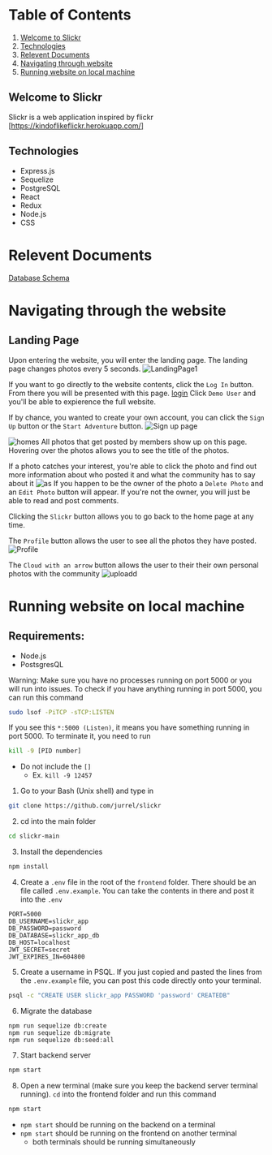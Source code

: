 # Table of Contents
1. [Welcome to Slickr](https://github.com/jurrel/slickr#Welcome-to-Slickr)
2. [Technologies](https://github.com/jurrel/slickr#Technologies)
3. [Relevent Documents](https://github.com/jurrel/slickr#Relevent-Documents)
4. [Navigating through website](https://github.com/jurrel/slickr#Navigating-through-the-website)
5. [Running website on local machine](https://github.com/jurrel/slickr#Running-website-on-local-machine)

## Welcome to Slickr
Slickr is a web application inspired by flickr [https://kindoflikeflickr.herokuapp.com/]

## Technologies
- Express.js
- Sequelize
- PostgreSQL
- React
- Redux
- Node.js
- CSS

# Relevent Documents
[Database Schema](https://github.com/jurrel/slickr/wiki/Database-Schema)

# Navigating through the website
## Landing Page
Upon entering the website, you will enter the landing page. The landing page changes photos every 5 seconds.
![LandingPage1](https://user-images.githubusercontent.com/41484889/130314705-881510c4-c6e9-4bff-9ee7-bca7f24a7326.PNG)


If you want to go directly to the website contents, click the `Log In` button. From there you will be presented with this page. 
[login](https://user-images.githubusercontent.com/41484889/130314604-de6f4b38-229a-4815-a29a-b96b8f07e679.PNG)
Click `Demo User` and you'll be able to expierence the full website.


If by chance, you wanted to create your own account, you can click the `Sign Up` button or the `Start Adventure` button.
![Sign up page](https://user-images.githubusercontent.com/41484889/130314510-8598640e-85eb-43e0-9ce6-ba3a70c5b17b.PNG)


![homes](https://user-images.githubusercontent.com/41484889/130314860-4c4a76c7-8ce1-4d16-b8c1-e852928bdc21.png)
All photos that get posted by members show up on this page. Hovering over the photos allows you to see the title of the photos. 

If a photo catches your interest, you're able to click the photo and find out more information about who posted it and what the community has to say about it
![as](https://user-images.githubusercontent.com/41484889/130314977-728c5959-585c-4838-adf6-27fdb08b4f0a.PNG)
If you happen to be the owner of the photo a `Delete Photo` and an `Edit Photo` button will appear. If you're not the owner, you will just be able to read and post comments.

Clicking the `Slickr` button allows you to go back to the home page at any time. 

The `Profile` button allows the user to see all the photos they have posted. 
![Profile](https://user-images.githubusercontent.com/41484889/130314903-71642e99-e0d0-4761-98a4-2b3d4e59ebe8.PNG)

The `Cloud with an arrow` button allows the user to their their own personal photos with the community
![uploadd](https://user-images.githubusercontent.com/41484889/130314945-01cfd7e0-865d-4fc7-bf84-5847706f3875.PNG)


# Running website on local machine

## Requirements: 
  * Node.js
  * PostsgresQL 

Warning: Make sure you have no processes running on port 5000 or you will run into issues. To check if you have anything running in port 5000, you can run this command
```bash
sudo lsof -PiTCP -sTCP:LISTEN
```
If you see this `*:5000 (Listen)`, it means you have something running in port 5000. To terminate it, you need to run 
```bash
kill -9 [PID number]
```
* Do not include the `[]` 
  * Ex. `kill -9 12457`

1. Go to your Bash (Unix shell) and type in 
```bash
git clone https://github.com/jurrel/slickr
```
2. cd into the main folder
```bash
cd slickr-main
```
3. Install the dependencies
```bash
npm install
```
4. Create a `.env` file in the root of the `frontend` folder. There should be an file called `.env.example`. You can take the contents in there and post it into the `.env` 
```
PORT=5000
DB_USERNAME=slickr_app
DB_PASSWORD=password
DB_DATABASE=slickr_app_db
DB_HOST=localhost
JWT_SECRET=secret 
JWT_EXPIRES_IN=604800
```
5. Create a username in PSQL. If you just copied and pasted the lines from the `.env.example` file, you can post this code directly onto your terminal. 
```bash
psql -c "CREATE USER slickr_app PASSWORD 'password' CREATEDB"
```
6. Migrate the database 
```
npm run sequelize db:create
npm run sequelize db:migrate
npm run sequelize db:seed:all
```
7. Start backend server 
```bash
npm start
```
8. Open a new terminal (make sure you keep the backend server terminal running). `cd` into the frontend folder and run this command
```bash
npm start
```
* `npm start` should be running on the backend on a terminal
* `npm start` should be running on the frontend on another terminal
  * both terminals should be running simultaneously 

 
